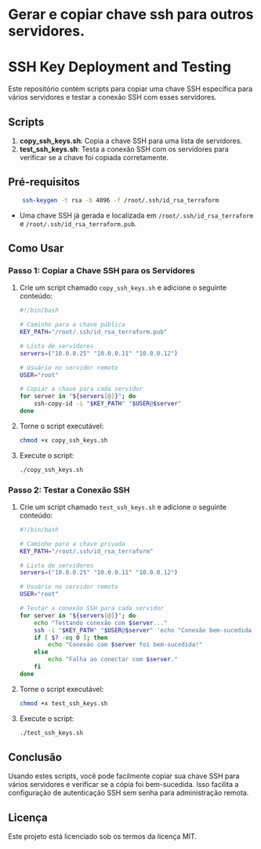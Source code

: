 # Gerar e copiar chave ssh para outros servidores.

# SSH Key Deployment and Testing

Este repositório contém scripts para copiar uma chave SSH específica para vários servidores e testar a conexão SSH com esses servidores.

## Scripts

1. **copy_ssh_keys.sh**: Copia a chave SSH para uma lista de servidores.
2. **test_ssh_keys.sh**: Testa a conexão SSH com os servidores para verificar se a chave foi copiada corretamente.

## Pré-requisitos
```bash
    ssh-keygen -t rsa -b 4096 -f /root/.ssh/id_rsa_terraform
 ```
- Uma chave SSH já gerada e localizada em `/root/.ssh/id_rsa_terraform` e `/root/.ssh/id_rsa_terraform.pub`.

## Como Usar

### Passo 1: Copiar a Chave SSH para os Servidores

1. Crie um script chamado `copy_ssh_keys.sh` e adicione o seguinte conteúdo:

    ```bash
    #!/bin/bash

    # Caminho para a chave pública
    KEY_PATH="/root/.ssh/id_rsa_terraform.pub"

    # Lista de servidores
    servers=("10.0.0.25" "10.0.0.11" "10.0.0.12")

    # Usuário no servidor remoto
    USER="root"

    # Copiar a chave para cada servidor
    for server in "${servers[@]}"; do
        ssh-copy-id -i "$KEY_PATH" "$USER@$server"
    done
    ```

2. Torne o script executável:

    ```bash
    chmod +x copy_ssh_keys.sh
    ```

3. Execute o script:

    ```bash
    ./copy_ssh_keys.sh
    ```

### Passo 2: Testar a Conexão SSH

1. Crie um script chamado `test_ssh_keys.sh` e adicione o seguinte conteúdo:

    ```bash
    #!/bin/bash

    # Caminho para a chave privada
    KEY_PATH="/root/.ssh/id_rsa_terraform"

    # Lista de servidores
    servers=("10.0.0.25" "10.0.0.11" "10.0.0.12")

    # Usuário no servidor remoto
    USER="root"

    # Testar a conexão SSH para cada servidor
    for server in "${servers[@]}"; do
        echo "Testando conexão com $server..."
        ssh -i "$KEY_PATH" "$USER@$server" 'echo "Conexão bem-sucedida com $server"'
        if [ $? -eq 0 ]; then
            echo "Conexão com $server foi bem-sucedida!"
        else
            echo "Falha ao conectar com $server."
        fi
    done
    ```

2. Torne o script executável:

    ```bash
    chmod +x test_ssh_keys.sh
    ```

3. Execute o script:

    ```bash
    ./test_ssh_keys.sh
    ```

## Conclusão

Usando estes scripts, você pode facilmente copiar sua chave SSH para vários servidores e verificar se a cópia foi bem-sucedida. Isso facilita a configuração de autenticação SSH sem senha para administração remota.

## Licença

Este projeto está licenciado sob os termos da licença MIT.
